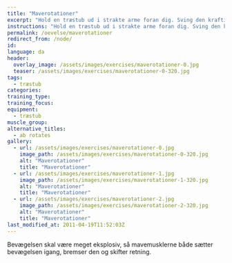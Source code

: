```yaml
---
title: "Maverotationer"
excerpt: "Hold en træstub ud i strakte arme foran dig. Sving den kraftigt fra side til side, mens du går fremad. Vægten skal svinges den vej, hvor benet er fremme."
instructions: "Hold en træstub ud i strakte arme foran dig. Sving den kraftigt fra side til side, mens du går fremad. Vægten skal svinges den vej, hvor benet er fremme."
permalink: /oevelse/maverotationer
redirect_from: /node/
id: 
language: da
header:
  overlay_image: /assets/images/exercises/maverotationer-0.jpg
  teaser: /assets/images/exercises/maverotationer-0-320.jpg
tags:
  - træstub
categories:
training_type: 
training_focus: 
equipment:
  - træstub
muscle_group:
alternative_titles:
  - ab rotates
gallery:
  - url: /assets/images/exercises/maverotationer-0.jpg
    image_path: /assets/images/exercises/maverotationer-0-320.jpg
    alt: "Maverotationer"
    title: "Maverotationer"
  - url: /assets/images/exercises/maverotationer-1.jpg
    image_path: /assets/images/exercises/maverotationer-1-320.jpg
    alt: "Maverotationer"
    title: "Maverotationer"
  - url: /assets/images/exercises/maverotationer-2.jpg
    image_path: /assets/images/exercises/maverotationer-2-320.jpg
    alt: "Maverotationer"
    title: "Maverotationer"
last_modified_at: 2011-04-19T11:52:03Z
---
```


Bevægelsen skal være meget eksplosiv, så mavemusklerne både sætter bevægelsen igang, bremser den og skifter retning.

